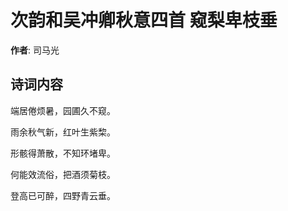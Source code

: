 # 次韵和吴冲卿秋意四首 窥梨卑枝垂

**作者**: 司马光

## 诗词内容

端居倦烦暑，园圃久不窥。

雨余秋气新，红叶生紫棃。

形骸得萧散，不知环堵卑。

何能效流俗，把酒须菊枝。

登高已可醉，四野青云垂。

